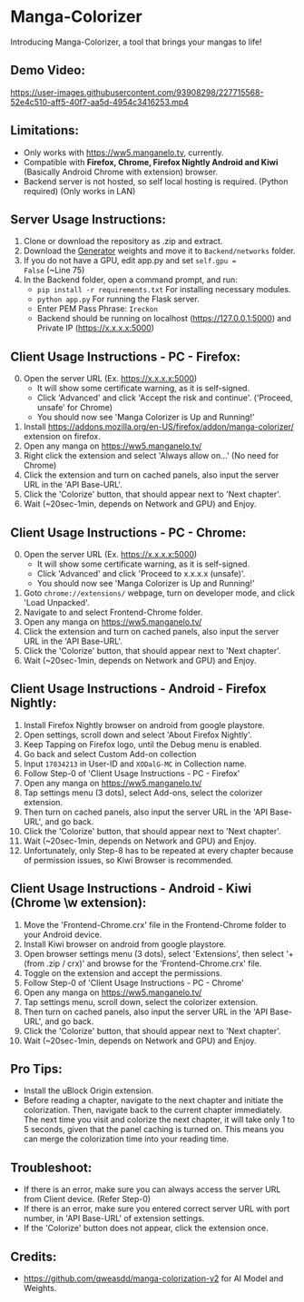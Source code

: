 # Manga-Colorizer
Introducing Manga-Colorizer, a tool that brings your mangas to life!


## Demo Video:
https://user-images.githubusercontent.com/93908298/227715568-52e4c510-aff5-40f7-aa5d-4954c3416253.mp4


## Limitations:
- Only works with https://ww5.manganelo.tv, currently.
- Compatible with <b>Firefox, Chrome, Firefox Nightly Android and Kiwi</b> (Basically Android Chrome with extension) browser.
- Backend server is not hosted, so self local hosting is required. (Python required) (Only works in LAN)


## Server Usage Instructions: 
1. Clone or download the repository as .zip and extract. 
2. Download the <a href="https://drive.google.com/file/d/1qmxUEKADkEM4iYLp1fpPLLKnfZ6tcF-t/view?usp=sharing" rel="nofollow">Generator</a> weights and move it to <code>Backend/networks</code> folder.
3. If you do not have a GPU, edit app.py and set <code>self.gpu = False</code> (~Line 75)
4. In the Backend folder, open a command prompt, and run:
   - <code>pip install -r requirements.txt</code> For installing necessary modules.
   - <code>python app.py</code> For running the Flask server.
   - Enter PEM Pass Phrase: <code>Ireckon</code>
   - Backend should be running on localhost (https://127.0.0.1:5000) and Private IP (https://x.x.x.x:5000)
  
  
## Client Usage Instructions - PC - Firefox: 
0. Open the server URL (Ex. https://x.x.x.x:5000)
   - It will show some certificate warning, as it is self-signed.
   - Click 'Advanced' and click 'Accept the risk and continue'. ('Proceed, unsafe' for Chrome)
   - You should now see 'Manga Colorizer is Up and Running!'
1. Install https://addons.mozilla.org/en-US/firefox/addon/manga-colorizer/ extension on firefox.
2. Open any manga on https://ww5.manganelo.tv/
3. Right click the extension and select 'Always allow on...' (No need for Chrome)
4. Click the extension and turn on cached panels, also input the server URL in the 'API Base-URL'.
5. Click the 'Colorize' button, that should appear next to 'Next chapter'.
6. Wait (~20sec-1min, depends on Network and GPU) and Enjoy.


## Client Usage Instructions - PC - Chrome: 
0. Open the server URL (Ex. https://x.x.x.x:5000)
   - It will show some certificate warning, as it is self-signed.
   - Click 'Advanced' and click 'Proceed to x.x.x.x (unsafe)'.
   - You should now see 'Manga Colorizer is Up and Running!'
1. Goto <code>chrome://extensions/</code> webpage, turn on developer mode, and click 'Load Unpacked'.
2. Navigate to and select Frontend-Chrome folder.
3. Open any manga on https://ww5.manganelo.tv/
4. Click the extension and turn on cached panels, also input the server URL in the 'API Base-URL'.
5. Click the 'Colorize' button, that should appear next to 'Next chapter'.
6. Wait (~20sec-1min, depends on Network and GPU) and Enjoy.


## Client Usage Instructions - Android - Firefox Nightly:
1. Install Firefox Nightly browser on android from google playstore.
2. Open settings, scroll down and select 'About Firefox Nightly'.
3. Keep Tapping on Firefox logo, until the Debug menu is enabled.
4. Go back and select Custom Add-on collection
5. Input <code>17834213</code> in User-ID and <code>XODalG-MC</code> in Collection name.
6. Follow Step-0 of 'Client Usage Instructions - PC - Firefox'
7. Open any manga on https://ww5.manganelo.tv/
8. Tap settings menu (3 dots), select Add-ons, select the colorizer extension.
9. Then turn on cached panels, also input the server URL in the 'API Base-URL', and go back.
10. Click the 'Colorize' button, that should appear next to 'Next chapter'.
11. Wait (~20sec-1min, depends on Network and GPU) and Enjoy.
12. Unfortunately, only Step-8 has to be repeated at every chapter because of permission issues, so Kiwi Browser is recommended.


## Client Usage Instructions - Android - Kiwi (Chrome \w extension):
1. Move the 'Frontend-Chrome.crx' file in the Frontend-Chrome folder to your Android device.
2. Install Kiwi browser on android from google playstore.
3. Open browser settings menu (3 dots), select 'Extensions', then select '+(from .zip / crx)' and browse for the 'Frontend-Chrome.crx' file.
4. Toggle on the extension and accept the permissions.
5. Follow Step-0 of 'Client Usage Instructions - PC - Chrome'
6. Open any manga on https://ww5.manganelo.tv/
7. Tap settings menu, scroll down, select the colorizer extension.
8. Then turn on cached panels, also input the server URL in the 'API Base-URL', and go back.
9. Click the 'Colorize' button, that should appear next to 'Next chapter'.
10. Wait (~20sec-1min, depends on Network and GPU) and Enjoy.


## Pro Tips:
- Install the uBlock Origin extension.
- Before reading a chapter, navigate to the next chapter and initiate the colorization. Then, navigate back to the current chapter immediately. The next time you visit and colorize the next chapter, it will take only 1 to 5 seconds, given that the panel caching is turned on. This means you can merge the colorization time into your reading time.


## Troubleshoot:
- If there is an error, make sure you can always access the server URL from Client device. (Refer Step-0)
- If there is an error, make sure you entered correct server URL with port number, in 'API Base-URL' of extension settings.
- If the 'Colorize' button does not appear, click the extension once.


## Credits:
- https://github.com/qweasdd/manga-colorization-v2 for AI Model and Weights.
